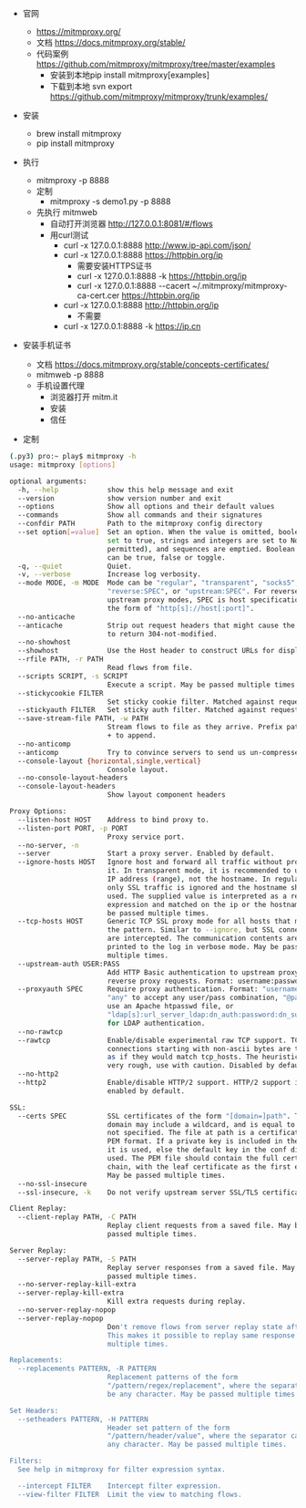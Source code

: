 - 官网
    - https://mitmproxy.org/
    - 文档 https://docs.mitmproxy.org/stable/
    - 代码案例 https://github.com/mitmproxy/mitmproxy/tree/master/examples
        - 安装到本地pip install mitmproxy[examples]
        - 下载到本地 svn export https://github.com/mitmproxy/mitmproxy/trunk/examples/
- 安装
    - brew install mitmproxy
    - pip install mitmproxy

- 执行
    - mitmproxy -p 8888
    - 定制
        - mitmproxy -s demo1.py -p 8888
    - 先执行 mitmweb
        - 自动打开浏览器 http://127.0.0.1:8081/#/flows
        - 用curl测试
            - curl -x 127.0.0.1:8888  http://www.ip-api.com/json/
            - curl -x 127.0.0.1:8888 https://httpbin.org/ip
                - 需要安装HTTPS证书
                - curl -x 127.0.0.1:8888 -k https://httpbin.org/ip
                - curl   -x 127.0.0.1:8888  --cacert ~/.mitmproxy/mitmproxy-ca-cert.cer   https://httpbin.org/ip
            - curl -x 127.0.0.1:8888 http://httpbin.org/ip
                - 不需要
            - curl -x 127.0.0.1:8888 -k https://ip.cn

- 安装手机证书
    - 文档 https://docs.mitmproxy.org/stable/concepts-certificates/
    - mitmweb -p 8888
    - 手机设置代理 
        - 浏览器打开 mitm.it
        - 安装
        - 信任
        
- 定制        


    
```bash
(.py3) pro:~ play$ mitmproxy -h
usage: mitmproxy [options]

optional arguments:
  -h, --help            show this help message and exit
  --version             show version number and exit
  --options             Show all options and their default values
  --commands            Show all commands and their signatures
  --confdir PATH        Path to the mitmproxy config directory
  --set option[=value]  Set an option. When the value is omitted, booleans are
                        set to true, strings and integers are set to None (if
                        permitted), and sequences are emptied. Boolean values
                        can be true, false or toggle.
  -q, --quiet           Quiet.
  -v, --verbose         Increase log verbosity.
  --mode MODE, -m MODE  Mode can be "regular", "transparent", "socks5",
                        "reverse:SPEC", or "upstream:SPEC". For reverse and
                        upstream proxy modes, SPEC is host specification in
                        the form of "http[s]://host[:port]".
  --no-anticache
  --anticache           Strip out request headers that might cause the server
                        to return 304-not-modified.
  --no-showhost
  --showhost            Use the Host header to construct URLs for display.
  --rfile PATH, -r PATH
                        Read flows from file.
  --scripts SCRIPT, -s SCRIPT
                        Execute a script. May be passed multiple times.
  --stickycookie FILTER
                        Set sticky cookie filter. Matched against requests.
  --stickyauth FILTER   Set sticky auth filter. Matched against requests.
  --save-stream-file PATH, -w PATH
                        Stream flows to file as they arrive. Prefix path with
                        + to append.
  --no-anticomp
  --anticomp            Try to convince servers to send us un-compressed data.
  --console-layout {horizontal,single,vertical}
                        Console layout.
  --no-console-layout-headers
  --console-layout-headers
                        Show layout component headers

Proxy Options:
  --listen-host HOST    Address to bind proxy to.
  --listen-port PORT, -p PORT
                        Proxy service port.
  --no-server, -n
  --server              Start a proxy server. Enabled by default.
  --ignore-hosts HOST   Ignore host and forward all traffic without processing
                        it. In transparent mode, it is recommended to use an
                        IP address (range), not the hostname. In regular mode,
                        only SSL traffic is ignored and the hostname should be
                        used. The supplied value is interpreted as a regular
                        expression and matched on the ip or the hostname. May
                        be passed multiple times.
  --tcp-hosts HOST      Generic TCP SSL proxy mode for all hosts that match
                        the pattern. Similar to --ignore, but SSL connections
                        are intercepted. The communication contents are
                        printed to the log in verbose mode. May be passed
                        multiple times.
  --upstream-auth USER:PASS
                        Add HTTP Basic authentication to upstream proxy and
                        reverse proxy requests. Format: username:password.
  --proxyauth SPEC      Require proxy authentication. Format: "username:pass",
                        "any" to accept any user/pass combination, "@path" to
                        use an Apache htpasswd file, or
                        "ldap[s]:url_server_ldap:dn_auth:password:dn_subtree"
                        for LDAP authentication.
  --no-rawtcp
  --rawtcp              Enable/disable experimental raw TCP support. TCP
                        connections starting with non-ascii bytes are treated
                        as if they would match tcp_hosts. The heuristic is
                        very rough, use with caution. Disabled by default.
  --no-http2
  --http2               Enable/disable HTTP/2 support. HTTP/2 support is
                        enabled by default.

SSL:
  --certs SPEC          SSL certificates of the form "[domain=]path". The
                        domain may include a wildcard, and is equal to "*" if
                        not specified. The file at path is a certificate in
                        PEM format. If a private key is included in the PEM,
                        it is used, else the default key in the conf dir is
                        used. The PEM file should contain the full certificate
                        chain, with the leaf certificate as the first entry.
                        May be passed multiple times.
  --no-ssl-insecure
  --ssl-insecure, -k    Do not verify upstream server SSL/TLS certificates.

Client Replay:
  --client-replay PATH, -C PATH
                        Replay client requests from a saved file. May be
                        passed multiple times.

Server Replay:
  --server-replay PATH, -S PATH
                        Replay server responses from a saved file. May be
                        passed multiple times.
  --no-server-replay-kill-extra
  --server-replay-kill-extra
                        Kill extra requests during replay.
  --no-server-replay-nopop
  --server-replay-nopop
                        Don't remove flows from server replay state after use.
                        This makes it possible to replay same response
                        multiple times.

Replacements:
  --replacements PATTERN, -R PATTERN
                        Replacement patterns of the form
                        "/pattern/regex/replacement", where the separator can
                        be any character. May be passed multiple times.

Set Headers:
  --setheaders PATTERN, -H PATTERN
                        Header set pattern of the form
                        "/pattern/header/value", where the separator can be
                        any character. May be passed multiple times.

Filters:
  See help in mitmproxy for filter expression syntax.

  --intercept FILTER    Intercept filter expression.
  --view-filter FILTER  Limit the view to matching flows.

```    
